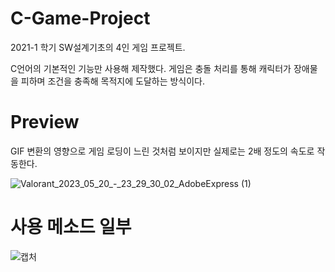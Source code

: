 # C-Game-Project

2021-1 학기 SW설계기초의 4인 게임 프로젝트.


C언어의 기본적인 기능만 사용해 제작했다. 게임은 충돌 처리를 통해 캐릭터가 장애물을 피하며 조건을 충족해 목적지에 도달하는 방식이다. 

# Preview

GIF 변환의 영향으로 게임 로딩이 느린 것처럼 보이지만 실제로는 2배 정도의 속도로 작동한다.

![Valorant_2023_05_20_-_23_29_30_02_AdobeExpress (1)](https://github.com/chataeg/C-Game-Project/assets/38041722/fc244b2d-9fe8-43fd-b707-89458da4b13c)


# 사용 메소드 일부


![캡처](https://github.com/chataeg/C-Game-Project/assets/38041722/6266fc23-a3b0-4926-8e00-75496d86b2f9)
